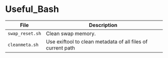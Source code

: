 # Useful_Bash
|  File  |  Description  |
|---|---|
|  `swap_reset.sh`  |  Clean swap memory. |
|  `cleanmeta.sh`  |  Use exiftool to clean metadata of all files of current path |
